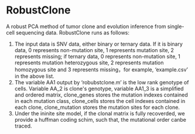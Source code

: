 # RobustClone
A robust PCA method of tumor clone and evolution inference from single-cell sequencing data.
RobustClone runs as follows: 
1. The input data is SNV data, either binary or ternary data. If it is binary data, 0 represents non-mutation site, 1 represents mutation site, 2 represents missing; if ternary data, 0 represents non-mutation site, 1 represents mutation heterozygous site, 2 represents mutation homozygous site and 3 represents missing，for example, ‘example.csv’ in the above list. 
2. The variable AA1 output by ‘robubstclone.m’ is the low rank genotype of cells. Variable AA_2 is clone's genotype, variable AA1_3 is a simplified and ordered matrix, clone_genes stores the mutation indexes contained in each mutation class, clone_cells stores the cell indexes contained in each clone, clone_mutation stores the mutation sites for each clone.
3. Under the ininite site model, if the clonal matrix is fully recoverded, we provide a huffman coding schim, such that, the mutational order canbe traced. 
